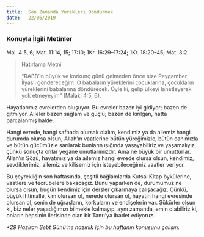 ```yaml
---
title:  Son Zamanda Yürekleri Döndürmek
date:   22/06/2019
---
```


### Konuyla İlgili Metinler
Mal. 4:5, 6; Mat. 11:14, 15; 17:10; 1Kr. 16:29–17:24; 1Kr. 18:20–45; Mat. 3:2.

> <p>Hatırlama Metni</p>
> “RABB’in büyük ve korkunç günü gelmeden önce size Peygamber İlyas’ı göndereceğim. O babaların yüreklerini çocuklarına, çocukların yüreklerini babalarına döndürecek. Öyle ki, gelip ülkeyi lanetleyerek yok etmeyeyim” (Malaki 4:5, 6).

Hayatlarımız evrelerden oluşuyor. Bu evreler bazen iyi gidiyor; bazen de gitmiyor. Aileler bazen sağlam ve güçlü; bazen de kırılgan, hatta parçalanmış halde.

Hangi evrede, hangi safhada olursak olalım, kendimiz ya da ailemiz hangi durumda olursa olsun, Allah’ın vaatlerine bütün yüreğimizle, bütün canımızla ve bütün gücümüzle sarılarak bunların ışığında yaşayabiliriz ve yaşamalıyız, çünkü sonuçta onlar yegâne umutlarımızdır. Ama ne büyük bir umutturlar. Allah’ın Sözü, hayatımız ya da ailemiz hangi evrede olursa olsun, kendimiz, sevdiklerimiz, ailemiz ve kilisemiz için isteyebileceğimiz vaatler veriyor.

Bu çeyrekliğin son haftasında, çeşitli bağlamlarda Kutsal Kitap öykülerine, vaatlere ve tecrübelere bakacağız. Bunu yaparken de, durumumuz ne olursa olsun, bugün kendimiz için dersler çıkarmaya çalışacağız. Çünkü, büyük ihtimalle, kim olursan ol, nerede olursan ol, hayatın hangi evresinde olursan ol, senin de uğraşların, korkuların ve endişelerin var. Şükürler olsun ki, biz neler yaşadığımızı bilmekle kalmayıp, aynı zamanda, emin olabiliriz ki, onların hepsinin ilerisinde olan bir Tanrı’ya ibadet ediyoruz. 

_*29 Haziran Sebt Günü’ne hazırlık için bu haftanın konusunu çalışın._